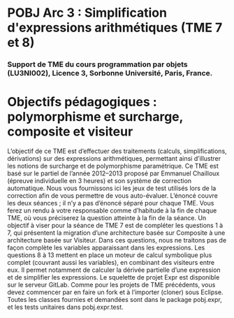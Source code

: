 # POBJ Arc 3 : Simplification d'expressions arithmétiques (TME 7 et 8)

### Support de TME du cours programmation par objets (LU3NI002), Licence 3, Sorbonne Université, Paris, France.

# Objectifs pédagogiques : polymorphisme et surcharge, composite et visiteur

L’objectif de ce TME est d’effectuer des traitements (calculs, simplifications, dérivations) sur des
expressions arithmétiques, permettant ainsi d’illustrer les notions de surcharge et de polymorphisme
paramétrique. Ce TME est basé sur le partiel de l’année 2012–2013 proposé par Emmanuel Chailloux
(épreuve individuelle en 3 heures) et son système de correction automatique.
Nous vous fournissons ici les jeux de test utilisés lors de la correction afin de vous permettre de vous
auto-évaluer.
L’énoncé couvre les deux séances ; il n’y a pas d’énoncé séparé pour chaque TME. Vous ferez un
rendu à votre responsable comme d’habitude à la fin de chaque TME, où vous préciserez la question
atteinte à la fin de la séance.
Un objectif à viser pour la séance de TME 7 est de compléter les questions 1 à 7, qui présentent la
migration d’une architecture basée sur Composite à une architecture basée sur Visiteur. Dans ces
questions, nous ne traitons pas de façon complète les variables apparaissant dans les expressions.
Les questions 8 à 13 mettent en place un moteur de calcul symbolique plus complet (couvrant aussi
les variables), en combinant des visiteurs entre eux. Il permet notamment de calculer la dérivée
partielle d’une expression et de simplifier les expressions.
Le squelette de projet Expr est disponible sur le serveur GitLab. Comme pour les projets de
TME précédents, vous devez commencer par en faire un fork et à l’importer (cloner) sous Eclipse.
Toutes les classes fournies et demandées sont dans le package pobj.expr, et les tests unitaires dans
pobj.expr.test.

